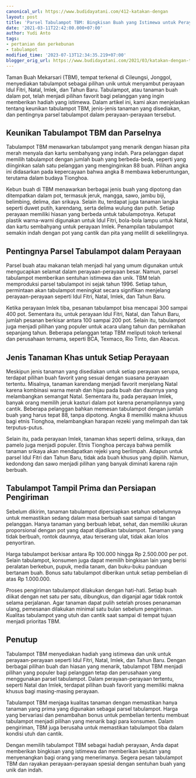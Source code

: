 ```yaml
---
canonical_url: https://www.budidayatani.com/412-katakan-dengan
layout: post
title: 'Parsel Tabulampot TBM: Bingkisan Buah yang Istimewa untuk Perayaan Spesial'
date: '2021-03-11T22:42:00.000+07:00'
author: Yudi Anto
tags:
- pertanian dan perkebunan
- tabulampot
modified_time: '2023-07-13T12:34:35.219+07:00'
blogger_orig_url: https://www.budidayatani.com/2021/03/katakan-dengan-tabulampot.html
---
```


Taman Buah Mekarsari (TBM), tempat terkenal di Cileungsi, Jonggol, menyediakan tabulampot sebagai pilihan unik untuk menyambut perayaan Idul Fitri, Natal, Imlek, dan Tahun Baru. Tabulampot, atau tanaman buah dalam pot, telah menjadi pilihan favorit bagi pelanggan yang ingin memberikan hadiah yang istimewa. Dalam artikel ini, kami akan menjelaskan tentang keunikan tabulampot TBM, jenis-jenis tanaman yang disediakan, dan pentingnya parsel tabulampot dalam perayaan-perayaan tersebut.

## Keunikan Tabulampot TBM dan Parselnya

Tabulampot TBM menawarkan tabulampot yang menarik dengan hiasan pita merah menyala dan kartu sembahyang yang indah. Para pelanggan dapat memilih tabulampot dengan jumlah buah yang berbeda-beda, seperti yang diinginkan salah satu pelanggan yang menginginkan 88 buah. Pilihan angka ini didasarkan pada kepercayaan bahwa angka 8 membawa keberuntungan, terutama dalam budaya Tionghoa.

Kebun buah di TBM menawarkan berbagai jenis buah yang dipotong dan ditempatkan dalam pot, termasuk jeruk, mangga, sawo, jambu biji, belimbing, delima, dan srikaya. Selain itu, terdapat juga tanaman langka seperti duwet putih, karendang, serta delima wulung dan putih. Setiap perayaan memiliki hiasan yang berbeda untuk tabulampotnya. Ketupat plastik warna-warni digunakan untuk Idul Fitri, bola-bola lampu untuk Natal, dan kartu sembahyang untuk perayaan Imlek. Penampilan tabulampot semakin indah dengan pot yang cantik dan pita yang melilit di sekelilingnya.

## Pentingnya Parsel Tabulampot dalam Perayaan

Parsel buah atau makanan telah menjadi hal yang umum digunakan untuk mengucapkan selamat dalam perayaan-perayaan besar. Namun, parsel tabulampot memberikan sentuhan istimewa dan unik. TBM telah memproduksi parsel tabulampot ini sejak tahun 1996. Setiap tahun, permintaan akan tabulampot meningkat secara signifikan menjelang perayaan-perayaan seperti Idul Fitri, Natal, Imlek, dan Tahun Baru.

Ketika perayaan Imlek tiba, pesanan tabulampot bisa mencapai 300 sampai 400 pot. Sementara itu, untuk perayaan Idul Fitri, Natal, dan Tahun Baru, jumlah pesanan berkisar antara 100 sampai 200 pot. Selain itu, tabulampot juga menjadi pilihan yang populer untuk acara ulang tahun dan pernikahan sepanjang tahun. Beberapa pelanggan tetap TBM meliputi tokoh terkenal dan perusahaan ternama, seperti BCA, Texmaco, Rio Tinto, dan Abacus.

## Jenis Tanaman Khas untuk Setiap Perayaan

Meskipun jenis tanaman yang disediakan untuk setiap perayaan serupa, terdapat pilihan buah favorit yang sesuai dengan suasana perayaan tertentu. Misalnya, tanaman karendang menjadi favorit menjelang Natal karena kombinasi warna merah dan hijau pada buah dan daunnya yang melambangkan semangat Natal. Sementara itu, pada perayaan Imlek, banyak orang memilih jeruk kasturi dalam pot karena penampilannya yang cantik. Beberapa pelanggan bahkan memesan tabulampot dengan jumlah buah yang harus tepat 88, tanpa dipotong. Angka 8 memiliki makna khusus bagi etnis Tionghoa, melambangkan harapan rezeki yang melimpah dan tak terputus-putus.

Selain itu, pada perayaan Imlek, tanaman khas seperti delima, srikaya, dan pamelo juga menjadi populer. Etnis Tionghoa percaya bahwa pemilik tanaman srikaya akan mendapatkan rejeki yang berlimpah. Adapun untuk parsel Idul Fitri dan Tahun Baru, tidak ada buah khusus yang dipilih. Namun, kedondong dan sawo menjadi pilihan yang banyak diminati karena rajin berbuah.

## Tabulampot Tampil Prima dan Persiapan Pengiriman

Sebelum dikirim, tanaman tabulampot dipersiapkan setahun sebelumnya untuk memastikan sedang dalam masa berbuah saat sampai di tangan pelanggan. Hanya tanaman yang berbuah lebat, sehat, dan memiliki ukuran proporsional dengan pot yang dapat dijadikan tabulampot. Tanaman yang tidak berbuah, rontok daunnya, atau terserang ulat, tidak akan lolos penyortiran.

Harga tabulampot berkisar antara Rp 100.000 hingga Rp 2.500.000 per pot. Selain tabulampot, konsumen juga dapat memilih bingkisan lain yang berisi peralatan berkebun, pupuk, media tanam, dan buku-buku panduan bertanam buah. Bonus satu tabulampot diberikan untuk setiap pembelian di atas Rp 1.000.000.

Proses pengiriman tabulampot dilakukan dengan hati-hati. Setiap buah diikat dengan net satu per satu, dibungkus, dan diganjal agar tidak rontok selama perjalanan. Agar tanaman dapat pulih setelah proses penanaman ulang, pemesanan dilakukan minimal satu bulan sebelum pengiriman. Kualitas tabulampot yang utuh dan cantik saat sampai di tempat tujuan menjadi prioritas TBM.

## Penutup

Tabulampot TBM menyediakan hadiah yang istimewa dan unik untuk perayaan-perayaan seperti Idul Fitri, Natal, Imlek, dan Tahun Baru. Dengan berbagai pilihan buah dan hiasan yang menarik, tabulampot TBM menjadi pilihan yang populer bagi pelanggan tetap dan perusahaan yang menggunakan parsel tabulampot. Dalam perayaan-perayaan tertentu, seperti Natal dan Imlek, terdapat pilihan buah favorit yang memiliki makna khusus bagi masing-masing perayaan.

Tabulampot TBM menjaga kualitas tanaman dengan memastikan hanya tanaman yang prima yang digunakan sebagai parsel tabulampot. Harga yang bervariasi dan penambahan bonus untuk pembelian tertentu membuat tabulampot menjadi pilihan yang menarik bagi para konsumen. Dalam pengiriman, TBM juga berusaha untuk memastikan tabulampot tiba dalam kondisi utuh dan cantik.

Dengan memilih tabulampot TBM sebagai hadiah perayaan, Anda dapat memberikan bingkisan yang istimewa dan memberikan kejutan yang menyenangkan bagi orang yang menerimanya. Segera pesan tabulampot TBM dan rayakan perayaan-perayaan spesial dengan sentuhan buah yang unik dan indah.

